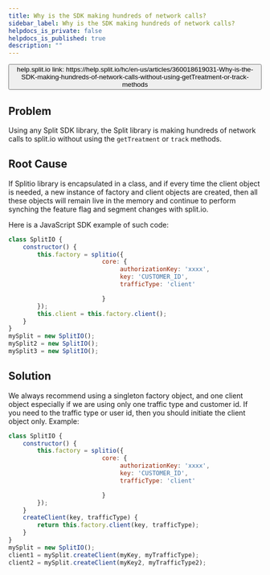 ```yaml
---
title: Why is the SDK making hundreds of network calls?
sidebar_label: Why is the SDK making hundreds of network calls?
helpdocs_is_private: false
helpdocs_is_published: true
description: ""
---
```


<p>
  <button style={{borderRadius:'8px', border:'1px', fontFamily:'Courier New', fontWeight:'800', textAlign:'left'}}> help.split.io link: https://help.split.io/hc/en-us/articles/360018619031-Why-is-the-SDK-making-hundreds-of-network-calls-without-using-getTreatment-or-track-methods </button>
</p>

## Problem

Using any Split SDK library, the Split library is making hundreds of network calls to split.io without using the `getTreatment` or `track` methods.

## Root Cause

If Splitio library is encapsulated in a class, and if every time the client object is needed, a new instance of factory and client objects are created, then all these objects will remain live in the memory and continue to perform synching the feature flag and segment changes with split.io.

Here is a JavaScript SDK example of such code:

```javascript
class SplitIO {
    constructor() {
        this.factory = splitio({
                          core: {
                               authorizationKey: 'xxxx',
                               key: 'CUSTOMER_ID',
                               trafficType: 'client'

                          }
        });
        this.client = this.factory.client();
    }
}
mySplit = new SplitIO();
mySplit2 = new SplitIO();
mySplit3 = new SplitIO();
```

## Solution

We always recommend using a singleton factory object, and one client object especially if we are using only one traffic type and customer id. If you need to the traffic type or user id, then you should initiate the client object only. Example:

```javascript
class SplitIO {
    constructor() {
        this.factory = splitio({
                          core: {
                               authorizationKey: 'xxxx',
                               key: 'CUSTOMER_ID',
                               trafficType: 'client'

                          }
        });
    }
    createClient(key, trafficType) {
        return this.factory.client(key, trafficType);
    }
}
mySplit = new SplitIO();
client1 = mySplit.createClient(myKey, myTrafficType);
client2 = mySplit.createClient(myKey2, myTrafficType2);
```